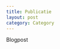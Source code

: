 ```yaml
---
title: Publicatie
layout: post
category: Category
---
```

<!--- Begin content -->
Blogpost
<!--- End content -->
